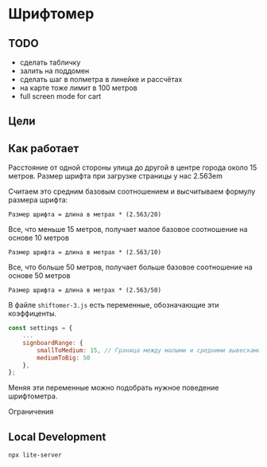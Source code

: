 # Шрифтомер
## TODO
- сделать табличку
- залить на поддомен
- сделать шаг в полметра в линейке и рассчётах
- на карте тоже лимит в 100 метров
- full screen mode for cart
## Цели
## Как работает

Расстояние от одной стороны улица до другой в центре города около 15 метров.
Размер шрифта при загрузке страницы у нас 2.563em

Считаем это средним базовым соотношением и высчитываем формулу размера шрифта:

    Размер шрифта = длина в метрах * (2.563/20)

Все, что меньше 15 метров, получает малое базовое соотношение на основе 10 метров

    Размер шрифта = длина в метрах * (2.563/10)

Все, что больше 50 метров, получает больше базовое соотношение на основе 50 метров

    Размер шрифта = длина в метрах * (2.563/50)

В файле ``shiftomer-3.js`` есть переменные, обозначающие эти коэффиценты.

```js
const settings = {
    ...
    signboardRange: {
        smallToMedium: 15, // Граница между малыми и средними вывесками
        mediumToBig: 50
    },
};
```

Меняя эти переменные можно подобрать нужное поведение шрифтометра.

Ограничения

## Local Development

`npx lite-server`
